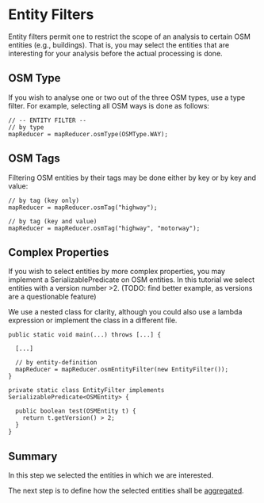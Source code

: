 # Entity Filters

Entity filters permit one to restrict the scope of an analysis
to certain OSM entities (e.g., buildings). That is, you may
select the entities that are interesting for your analysis
before the actual processing is done.


## OSM Type

If you wish to analyse one or two out of the three OSM types,
use a type filter. For example, selecting all OSM ways is done
as follows:

```
// -- ENTITY FILTER --
// by type
mapReducer = mapReducer.osmType(OSMType.WAY);
```


## OSM Tags

Filtering OSM entities by their tags may be done
either by key or by key and value:

```
// by tag (key only)
mapReducer = mapReducer.osmTag("highway");

// by tag (key and value)
mapReducer = mapReducer.osmTag("highway", "motorway");
```


## Complex Properties

If you wish to select entities by more complex properties, you may
implement a SerializablePredicate on OSM entities. In this tutorial
we select entities with a version number >2.
(TODO: find better example, as versions are a questionable feature)

We use a nested class for clarity, although you could also use
a lambda expression or implement the class in a different file.

```
public static void main(...) throws [...] {

  [...]

  // by entity-definition
  mapReducer = mapReducer.osmEntityFilter(new EntityFilter());
}

private static class EntityFilter implements SerializablePredicate<OSMEntity> {

  public boolean test(OSMEntity t) {
    return t.getVersion() > 2;
  }
}

```

## Summary

In this step we selected the entities in which we are interested.

The next step is to define how the selected entities shall be 
[aggregated](aggregation-settings.md).
